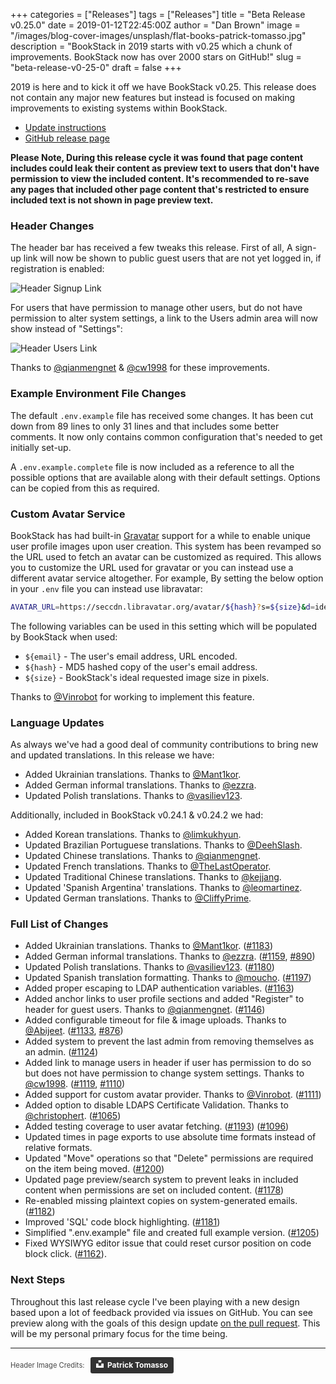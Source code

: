 +++
categories = ["Releases"]
tags = ["Releases"]
title = "Beta Release v0.25.0"
date = 2019-01-12T22:45:00Z
author = "Dan Brown"
image = "/images/blog-cover-images/unsplash/flat-books-patrick-tomasso.jpg"
description = "BookStack in 2019 starts with v0.25 which a chunk of improvements. BookStack now has over 2000 stars on GitHub!"
slug = "beta-release-v0-25-0"
draft = false
+++

2019 is here and to kick it off we have BookStack v0.25. This release does not contain any major new features
but instead is focused on making improvements to existing systems within BookStack.

* [Update instructions](https://www.bookstackapp.com/docs/admin/updates)
* [GitHub release page](https://github.com/BookStackApp/BookStack/releases/tag/v0.25.0)


**Please Note, During this release cycle it was found that page content includes could leak their content as preview text to users
that don't have permission to view the included content. It's recommended to re-save any pages that included other page content that's restricted to ensure included text is not shown in page preview text.**

### Header Changes

The header bar has received a few tweaks this release. First of all, A sign-up link will now be
shown to public guest users that are not yet logged in, if registration is enabled:

![Header Signup Link](/images/2019/01/header_signup_link.png)

For users that have permission to manage other users, but do not have permission
to alter system settings, a link to the Users admin area will now show instead of "Settings":

![Header Users Link](/images/2019/01/header_users_link.png)

Thanks to [@qianmengnet](https://github.com/BookStackApp/BookStack/pull/1146) & [@cw1998](https://github.com/BookStackApp/BookStack/pull/1119) for these improvements. 

### Example Environment File Changes

The default `.env.example` file has received some changes. It has been cut down from 89 lines
to only 31 lines and that includes some better comments. It now only contains common configuration
that's needed to get initially set-up.

A `.env.example.complete` file is now included as a reference to all the possible options that
are available along with their default settings. Options can be copied from this as required.

### Custom Avatar Service

BookStack has had built-in [Gravatar](https://en.gravatar.com/) support for a while to enable 
unique user profile images upon user creation. This system has been revamped so the URL used to 
fetch an avatar can be customized as required. This allows you to customize the URL used for gravatar
or you can instead use a different avatar service altogether. For example, By setting the below option 
in your `.env` file you can instead use libravatar:

```bash
AVATAR_URL=https://seccdn.libravatar.org/avatar/${hash}?s=${size}&d=identicon
```

The following variables can be used in this setting which will be populated by BookStack when used:

* `${email}` - The user's email address, URL encoded.
* `${hash}` - MD5 hashed copy of the user's email address.
* `${size}` - BookStack's ideal requested image size in pixels.

Thanks to [@Vinrobot](https://github.com/BookStackApp/BookStack/pull/1111) for working to implement this feature.

### Language Updates

As always we've had a good deal of community contributions to bring new and updated translations.
In this release we have:

* Added Ukrainian translations. Thanks to [@Mant1kor](https://github.com/BookStackApp/BookStack/pull/1183).
* Added German informal translations. Thanks to [@ezzra](https://github.com/BookStackApp/BookStack/pull/1159).
* Updated Polish translations. Thanks to [@vasiliev123](https://github.com/BookStackApp/BookStack/pull/1180).

Additionally, included in BookStack v0.24.1 & v0.24.2 we had:

* Added Korean translations. Thanks to [@limkukhyun](https://github.com/BookStackApp/BookStack/pull/1066).
* Updated Brazilian Portuguese translations. Thanks to [@DeehSlash](https://github.com/BookStackApp/BookStack/pull/1034).
* Updated Chinese translations. Thanks to [@qianmengnet](https://github.com/BookStackApp/BookStack/pull/1109).
* Updated French translations. Thanks to [@TheLastOperator](https://github.com/BookStackApp/BookStack/pull/1098).
* Updated Traditional Chinese translations. Thanks to [@kejjang](https://github.com/BookStackApp/BookStack/pull/1088).
* Updated 'Spanish Argentina' translations. Thanks to [@leomartinez](https://github.com/BookStackApp/BookStack/pull/1117).
* Updated German translations. Thanks to [@CliffyPrime](https://github.com/BookStackApp/BookStack/pull/1072).

### Full List of Changes

* Added Ukrainian translations. Thanks to [@Mant1kor](https://github.com/BookStackApp/BookStack/pull/1183). ([#1183](https://github.com/BookStackApp/BookStack/pull/1183))
* Added German informal translations. Thanks to [@ezzra](https://github.com/BookStackApp/BookStack/pull/1159). ([#1159](https://github.com/BookStackApp/BookStack/pull/1159), [#890](https://github.com/BookStackApp/BookStack/issues/890))
* Updated Polish translations. Thanks to [@vasiliev123](https://github.com/BookStackApp/BookStack/pull/1180). ([#1180](https://github.com/BookStackApp/BookStack/pull/1180))
* Updated Spanish translation formatting. Thanks to [@moucho](https://github.com/BookStackApp/BookStack/pull/1197). ([#1197](https://github.com/BookStackApp/BookStack/pull/1197))
* Added proper escaping to LDAP authentication variables. ([#1163](https://github.com/BookStackApp/BookStack/issues/1163))
* Added anchor links to user profile sections and added "Register" to header for guest users. Thanks to [@qianmengnet](https://github.com/BookStackApp/BookStack/pull/1146). ([#1146](https://github.com/BookStackApp/BookStack/pull/1146))
* Added configurable timeout for file & image uploads. Thanks to [@Abijeet](https://github.com/BookStackApp/BookStack/pull/1133). ([#1133](https://github.com/BookStackApp/BookStack/pull/1133), [#876](https://github.com/BookStackApp/BookStack/issues/876))
* Added system to prevent the last admin from removing themselves as an admin. ([#1124](https://github.com/BookStackApp/BookStack/issues/1124))
* Added link to manage users in header if user has permission to do so but does not have permission to change system settings. Thanks to [@cw1998](https://github.com/BookStackApp/BookStack/pull/1119). ([#1119](https://github.com/BookStackApp/BookStack/pull/1119), [#1110](https://github.com/BookStackApp/BookStack/issues/1110))
* Added support for custom avatar provider. Thanks to [@Vinrobot](https://github.com/BookStackApp/BookStack/pull/1111). ([#1111](https://github.com/BookStackApp/BookStack/pull/1111))
* Added option to disable LDAPS Certificate Validation. Thanks to [@christophert](https://github.com/BookStackApp/BookStack/pull/1096).  ([#1065](https://github.com/BookStackApp/BookStack/issues/1065))
* Added testing coverage to user avatar fetching. ([#1193](https://github.com/BookStackApp/BookStack/issues/1193))
([#1096](https://github.com/BookStackApp/BookStack/pull/1096))
* Updated times in page exports to use absolute time formats instead of relative formats.
* Updated "Move" operations so that "Delete" permissions are required on the item being moved. ([#1200](https://github.com/BookStackApp/BookStack/issues/1200))
* Updated page preview/search system to prevent leaks in included content when permissions are set on included content. ([#1178](https://github.com/BookStackApp/BookStack/issues/1178))
* Re-enabled missing plaintext copies on system-generated emails. ([#1182](https://github.com/BookStackApp/BookStack/issues/1182))
* Improved 'SQL' code block highlighting. ([#1181](https://github.com/BookStackApp/BookStack/issues/1181))
* Simplified ".env.example" file and created full example version. ([#1205](https://github.com/BookStackApp/BookStack/pull/1205))
* Fixed WYSIWYG editor issue that could reset cursor position on code block click. ([#1162](https://github.com/BookStackApp/BookStack/issues/1162)).

### Next Steps

Throughout this last release cycle I've been playing with a new design based upon a lot of feedback
provided via issues on GitHub. You can see preview along with the goals of this design update [on the pull request](https://github.com/BookStackApp/BookStack/pull/1153). This will be my personal primary focus for the time being.

----

<span style="font-size: 0.8em;opacity:0.8;">Header Image Credits: &nbsp; <a style="background-color:black;color:white;text-decoration:none;padding:4px 6px;font-family:-apple-system, BlinkMacSystemFont, &quot;San Francisco&quot;, &quot;Helvetica Neue&quot;, Helvetica, Ubuntu, Roboto, Noto, &quot;Segoe UI&quot;, Arial, sans-serif;font-size:12px;font-weight:bold;line-height:1.2;display:inline-block;border-radius:3px" href="https://unsplash.com/@impatrickt?utm_medium=referral&amp;utm_campaign=photographer-credit&amp;utm_content=creditBadge" target="_blank" rel="noopener noreferrer" title="Download free do whatever you want high-resolution photos from Patrick Tomasso"><span style="display:inline-block;padding:2px 3px"><svg xmlns="http://www.w3.org/2000/svg" style="height:12px;width:auto;position:relative;vertical-align:middle;top:-2px;fill:white" viewBox="0 0 32 32"><title>unsplash-logo</title><path d="M10 9V0h12v9H10zm12 5h10v18H0V14h10v9h12v-9z"></path></svg></span><span style="display:inline-block;padding:2px 3px">Patrick Tomasso</span></a></span>

